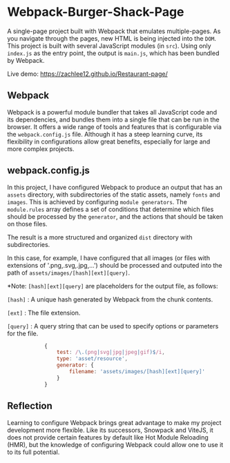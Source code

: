 # Webpack-Burger-Shack-Page
A single-page project built with Webpack that emulates multiple-pages. As you navigate through the pages, new HTML is being injected into the ```DOM```. This project is built with several JavaScript modules (in ```src```). Using only ```index.js``` as the entry point, the output is ```main.js```, which has been bundled by Webpack.

Live demo: https://zachlee12.github.io/Restaurant-page/

## Webpack 
Webpack is a powerful module bundler that takes all JavaScript code and its dependencies, and bundles them into a single file that can be run in the browser. It offers a wide range of tools and features that is configurable via the ```webpack.config.js``` file. Although it has a steep learning curve, its flexibility in configurations allow great benefits, especially for large and more complex projects.

## webpack.config.js
In this project, I have configured Webpack to produce an output that has an ```assets``` directory, with subdirectories of the static assets, namely ```fonts``` and ```images```. This is achieved by configuring ```module generators```. The ```module.rules``` array defines a set of conditions that determine which files should be processed by the ```generator```, and the actions that should be taken on those files. 

The result is a more structured and organized ```dist``` directory with subdirectories. 

In this case, for example, I have configured that all images (or files with extensions of '.png,.svg,.jpg,...') should be processed and outputed into the path of ```assets/images/[hash][ext][query]```. 

*Note: ```[hash][ext][query]``` are placeholders for the output file, as follows: 

```[hash]``` : A unique hash generated by Webpack from the chunk contents.

```[ext]``` : The file extension.

```[query]``` : A query string that can be used to specify options or parameters for the file.

```javascript
            {
                test: /\.(png|svg|jpg|jpeg|gif)$/i,
                type: 'asset/resource',
                generator: {
                    filename: 'assets/images/[hash][ext][query]'
                }
            }
```

## Reflection
Learning to configure Webpack brings great advantage to make my project development more flexible. Like its successors, Snowpack and ViteJS, it does not provide certain features by default like Hot Module Reloading (HMR), but the knowledge of configuring Webpack could allow one to use it to its full potential. 

